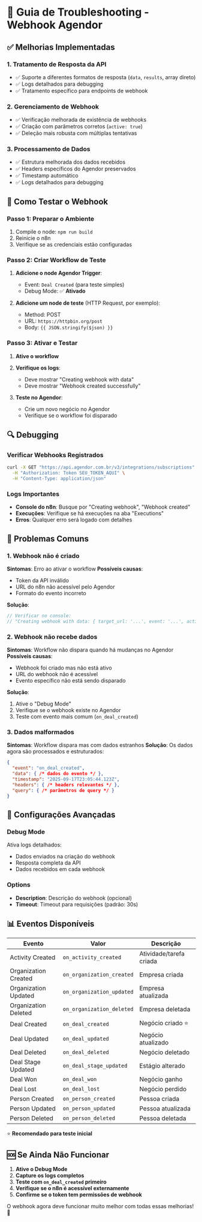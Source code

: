 # 🔧 Guia de Troubleshooting - Webhook Agendor

## ✅ Melhorias Implementadas

### 1. **Tratamento de Resposta da API**
- ✅ Suporte a diferentes formatos de resposta (`data`, `results`, array direto)
- ✅ Logs detalhados para debugging
- ✅ Tratamento específico para endpoints de webhook

### 2. **Gerenciamento de Webhook**
- ✅ Verificação melhorada de existência de webhooks
- ✅ Criação com parâmetros corretos (`active: true`)
- ✅ Deleção mais robusta com múltiplas tentativas

### 3. **Processamento de Dados**
- ✅ Estrutura melhorada dos dados recebidos
- ✅ Headers específicos do Agendor preservados
- ✅ Timestamp automático
- ✅ Logs detalhados para debugging

## 🧪 Como Testar o Webhook

### Passo 1: Preparar o Ambiente
1. Compile o node: `npm run build`
2. Reinicie o n8n
3. Verifique se as credenciais estão configuradas

### Passo 2: Criar Workflow de Teste
1. **Adicione o node Agendor Trigger**:
   - Event: `Deal Created` (para teste simples)
   - Debug Mode: ✅ **Ativado**

2. **Adicione um node de teste** (HTTP Request, por exemplo):
   - Method: POST
   - URL: `https://httpbin.org/post`
   - Body: `{{ JSON.stringify($json) }}`

### Passo 3: Ativar e Testar
1. **Ative o workflow**
2. **Verifique os logs**:
   - Deve mostrar "Creating webhook with data"
   - Deve mostrar "Webhook created successfully"

3. **Teste no Agendor**:
   - Crie um novo negócio no Agendor
   - Verifique se o workflow foi disparado

## 🔍 Debugging

### Verificar Webhooks Registrados
```bash
curl -X GET "https://api.agendor.com.br/v3/integrations/subscriptions" \
  -H "Authorization: Token SEU_TOKEN_AQUI" \
  -H "Content-Type: application/json"
```

### Logs Importantes
- **Console do n8n**: Busque por "Creating webhook", "Webhook created"
- **Execuções**: Verifique se há execuções na aba "Executions"
- **Erros**: Qualquer erro será logado com detalhes

## 🚨 Problemas Comuns

### 1. **Webhook não é criado**
**Sintomas**: Erro ao ativar o workflow
**Possíveis causas**:
- Token da API inválido
- URL do n8n não acessível pelo Agendor
- Formato do evento incorreto

**Solução**:
```typescript
// Verificar no console:
// "Creating webhook with data: { target_url: '...', event: '...', active: true }"
```

### 2. **Webhook não recebe dados**
**Sintomas**: Workflow não dispara quando há mudanças no Agendor
**Possíveis causas**:
- Webhook foi criado mas não está ativo
- URL do webhook não é acessível
- Evento específico não está sendo disparado

**Solução**:
1. Ative o "Debug Mode"
2. Verifique se o webhook existe no Agendor
3. Teste com evento mais comum (`on_deal_created`)

### 3. **Dados malformados**
**Sintomas**: Workflow dispara mas com dados estranhos
**Solução**: Os dados agora são processados e estruturados:
```json
{
  "event": "on_deal_created",
  "data": { /* dados do evento */ },
  "timestamp": "2025-09-17T23:05:44.123Z",
  "headers": { /* headers relevantes */ },
  "query": { /* parâmetros de query */ }
}
```

## 🔧 Configurações Avançadas

### Debug Mode
Ativa logs detalhados:
- Dados enviados na criação do webhook
- Resposta completa da API
- Dados recebidos em cada webhook

### Options
- **Description**: Descrição do webhook (opcional)
- **Timeout**: Timeout para requisições (padrão: 30s)

## 📊 Eventos Disponíveis

| Evento | Valor | Descrição |
|--------|--------|-----------|
| Activity Created | `on_activity_created` | Atividade/tarefa criada |
| Organization Created | `on_organization_created` | Empresa criada |
| Organization Updated | `on_organization_updated` | Empresa atualizada |
| Organization Deleted | `on_organization_deleted` | Empresa deletada |
| Deal Created | `on_deal_created` | Negócio criado ⭐ |
| Deal Updated | `on_deal_updated` | Negócio atualizado |
| Deal Deleted | `on_deal_deleted` | Negócio deletado |
| Deal Stage Updated | `on_deal_stage_updated` | Estágio alterado |
| Deal Won | `on_deal_won` | Negócio ganho |
| Deal Lost | `on_deal_lost` | Negócio perdido |
| Person Created | `on_person_created` | Pessoa criada |
| Person Updated | `on_person_updated` | Pessoa atualizada |
| Person Deleted | `on_person_deleted` | Pessoa deletada |

⭐ **Recomendado para teste inicial**

## 🆘 Se Ainda Não Funcionar

1. **Ative o Debug Mode**
2. **Capture os logs completos**
3. **Teste com `on_deal_created` primeiro**
4. **Verifique se o n8n é acessível externamente**
5. **Confirme se o token tem permissões de webhook**

O webhook agora deve funcionar muito melhor com todas essas melhorias! 🚀